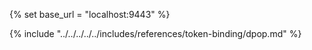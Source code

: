 {% set base_url = "localhost:9443" %}

{% include "../../../../../includes/references/token-binding/dpop.md" %}